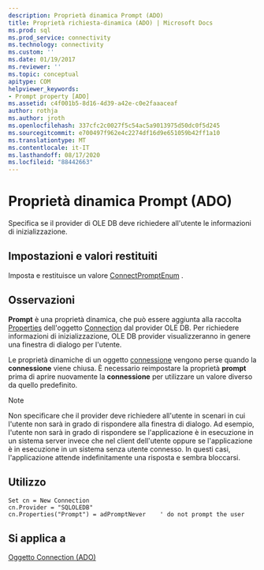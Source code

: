 ```yaml
---
description: Proprietà dinamica Prompt (ADO)
title: Proprietà richiesta-dinamica (ADO) | Microsoft Docs
ms.prod: sql
ms.prod_service: connectivity
ms.technology: connectivity
ms.custom: ''
ms.date: 01/19/2017
ms.reviewer: ''
ms.topic: conceptual
apitype: COM
helpviewer_keywords:
- Prompt property [ADO]
ms.assetid: c4f001b5-8d16-4d39-a42e-c0e2faaaceaf
author: rothja
ms.author: jroth
ms.openlocfilehash: 337cfc2c0027f5c54ac5a9013975d50dc0f5d245
ms.sourcegitcommit: e700497f962e4c2274df16d9e651059b42ff1a10
ms.translationtype: MT
ms.contentlocale: it-IT
ms.lasthandoff: 08/17/2020
ms.locfileid: "88442663"
---
```

# <a name="prompt-property-dynamic-ado"></a>Proprietà dinamica Prompt (ADO)
Specifica se il provider di OLE DB deve richiedere all'utente le informazioni di inizializzazione.  
  
## <a name="settings-and-return-values"></a>Impostazioni e valori restituiti  
 Imposta e restituisce un valore [ConnectPromptEnum](../../../ado/reference/ado-api/connectpromptenum.md) .  
  
## <a name="remarks"></a>Osservazioni  
 **Prompt** è una proprietà dinamica, che può essere aggiunta alla raccolta [Properties](../../../ado/reference/ado-api/properties-collection-ado.md) dell'oggetto [Connection](../../../ado/reference/ado-api/connection-object-ado.md) dal provider OLE DB. Per richiedere informazioni di inizializzazione, OLE DB provider visualizzeranno in genere una finestra di dialogo per l'utente.  
  
 Le proprietà dinamiche di un oggetto [connessione](../../../ado/reference/ado-api/connection-object-ado.md) vengono perse quando la **connessione** viene chiusa. È necessario reimpostare la proprietà **prompt** prima di aprire nuovamente la **connessione** per utilizzare un valore diverso da quello predefinito.  
  
> [!NOTE]
>  Non specificare che il provider deve richiedere all'utente in scenari in cui l'utente non sarà in grado di rispondere alla finestra di dialogo. Ad esempio, l'utente non sarà in grado di rispondere se l'applicazione è in esecuzione in un sistema server invece che nel client dell'utente oppure se l'applicazione è in esecuzione in un sistema senza utente connesso. In questi casi, l'applicazione attende indefinitamente una risposta e sembra bloccarsi.  
  
## <a name="usage"></a>Utilizzo  
  
```  
Set cn = New Connection  
cn.Provider = "SQLOLEDB"  
cn.Properties("Prompt") = adPromptNever    ' do not prompt the user  
```  
  
## <a name="applies-to"></a>Si applica a  
 [Oggetto Connection (ADO)](../../../ado/reference/ado-api/connection-object-ado.md)
